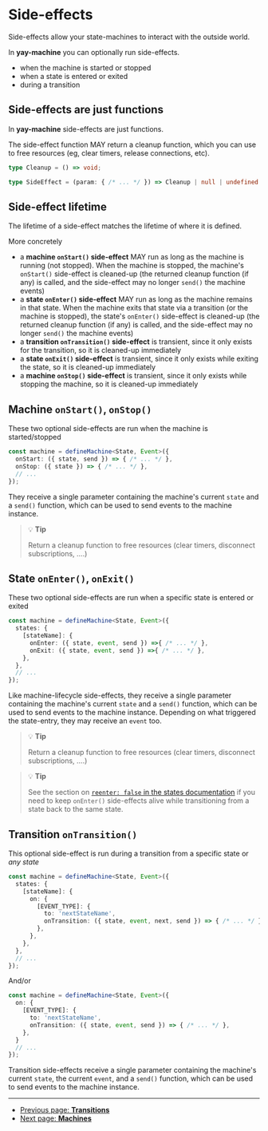 # Side-effects

Side-effects allow your state-machines to interact with the outside world.

In **yay-machine** you can optionally run side-effects.

* when the machine is started or stopped
* when a state is entered or exited
* during a transition

## Side-effects are just functions

In **yay-machine** side-effects are just functions.

The side-effect function MAY return a cleanup function, which you can use to free resources (eg, clear timers, release connections, etc).

```typescript
type Cleanup = () => void;

type SideEffect = (param: { /* ... */ }) => Cleanup | null | undefined | void;
```

## Side-effect lifetime

The lifetime of a side-effect matches the lifetime of where it is defined.

More concretely

* a **machine `onStart()` side-effect** MAY run as long as the machine is running (not stopped). When the machine is stopped, the machine's `onStart()` side-effect is cleaned-up (the returned cleanup function (if any) is called, and the side-effect may no longer `send()` the machine events)
* a **state `onEnter()` side-effect** MAY run as long as the machine remains in that state. When the machine exits that state via a transition (or the machine is stopped), the state's `onEnter()` side-effect is cleaned-up  (the returned cleanup function (if any) is called, and the side-effect may no longer `send()` the machine events)
* a **transition `onTransition()` side-effect** is transient, since it only exists for the transition, so it is cleaned-up immediately
* a **state `onExit()` side-effect**  is transient, since it only exists while exiting the state, so it is cleaned-up immediately
* a **machine `onStop()` side-effect**  is transient, since it only exists while stopping the machine, so it is cleaned-up immediately

## Machine `onStart()`, `onStop()`

These two optional side-effects are run when the machine is started/stopped

```typescript
const machine = defineMachine<State, Event>({
  onStart: ({ state, send }) => { /* ... */ },
  onStop: ({ state }) => { /* ... */ },
  // ...
});
```

They receive a single parameter containing the machine's current `state` and a `send()` function, which can be used to send events to the machine instance.

> 💡 **Tip** 
>
> Return a cleanup function to free resources (clear timers, disconnect subscriptions, ....)

## State `onEnter()`, `onExit()`

These two optional side-effects are run when a specific state is entered or exited

```typescript
const machine = defineMachine<State, Event>({
  states: {
    [stateName]: {
      onEnter: ({ state, event, send }) =>{ /* ... */ },
      onExit: ({ state, event, send }) =>{ /* ... */ },
    },
  },
  // ...
});
```

Like machine-lifecycle side-effects, they receive a single parameter containing the machine's current `state` and a `send()` function, which can be used to send events to the machine instance. Depending on what triggered the state-entry, they may receive an `event` too.

> 💡 **Tip** 
>
> Return a cleanup function to free resources (clear timers, disconnect subscriptions, ....)

> 💡 **Tip** 
>
> See the section on [`reenter: false` in the states documentation](./state.md) if you need to keep `onEnter()` side-effects alive while transitioning from a state back to the same state.

## Transition `onTransition()`

This optional side-effect is run during a transition from a specific state or *any state*

```typescript
const machine = defineMachine<State, Event>({
  states: {
    [stateName]: {
      on: {
        [EVENT_TYPE]: {
          to: 'nextStateName',
          onTransition: ({ state, event, next, send }) => { /* ... */ },
        },
      },
    },
  },
  // ...
});
```

And/or

```typescript
const machine = defineMachine<State, Event>({
  on: {
    [EVENT_TYPE]: {
      to: 'nextStateName',
      onTransition: ({ state, event, send }) => { /* ... */ },
    },
  }
  // ...
});
```

Transition side-effects receive a single parameter containing the machine's current `state`, the current `event`, and a `send()` function, which can be used to send events to the machine instance.

---

<!-- GUIDED PATH NAVIGATION -->

* [Previous page: **Transitions**](./transitions.md)
* [Next page: **Machines**](./machines.md)
